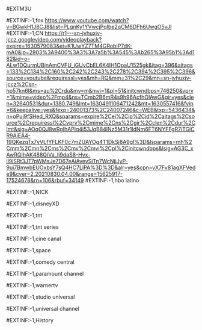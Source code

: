 #EXTM3U

#EXTINF:-1,fox 
https://www.youtube.com/watch?v=BGwkH1J8CJ8&list=PLgnKy1YVwcjPqIbe2qCM8DFh6UwgO5vJI
#EXTINF:-1,CN
https://r1---sn-jvhuxjv-jccz.googlevideo.com/videoplayback?expire=1630579083&ei=K1UwYZ7TM4GRobIP7dK-mA0&ip=2803%3A9400%3A3%3A7a5b%3A545%3Ab265%3A95b1%3Ad182&id=o-ALw1DQurmUBjnAmCVFU_iGUvCbEL6K4IH1OpaU1525gk&itag=396&aitags=133%2C134%2C160%2C242%2C243%2C278%2C394%2C395%2C396&source=youtube&requiressl=yes&mh=RQ&mm=31%2C29&mn=sn-jvhuxjv-jccz%2Csn-hp57kn6l&ms=au%2Crdu&mv=m&mvi=1&pl=51&initcwndbps=746250&vprv=1&mime=video%2Fmp4&ns=TCmb2B6mR4s9h96AcfhOlAwG&gir=yes&clen=32640531&dur=1380.749&lmt=1630491106471242&mt=1630557416&fvip=6&keepalive=yes&fexp=24001373%2C24007246&c=WEB&txp=5436434&n=oPuj9fSHed_RXQ&sparams=expire%2Cei%2Cip%2Cid%2Caitags%2Csource%2Crequiressl%2Cvprv%2Cmime%2Cns%2Cgir%2Cclen%2Cdur%2Clmt&sig=AOq0QJ8wRgIhAPlq4i53JqB84lNz5M31r1IdNm6FT6NYFFgR7iTGjCR9AiEA4-19QKezqTx7yVLfYFLKF0c7mZUAYOg4T1DkSj8A9gI%3D&lsparams=mh%2Cmm%2Cmn%2Cms%2Cmv%2Cmvi%2Cpl%2Cinitcwndbps&lsig=AG3C_xAwRQIhAK488QiVa_Ij9daS8-Hvx-ll9lSRt3JT7pWMsJe7D67eAiAvevSiTn7WcNjjJyP-9ui7BmwbEUOxbsY7sQ4HC7LlPA%3D%3D&alr=yes&cpn=vX7Fv81agXFVede9&cver=2.20210830.04.00&range=15625917-17524678&rn=106&rbuf=34149
#EXTINF:-1,hbo latino

#EXTINF:-1,NICK

#EXTINF:-1,disneyXD

#EXTINF:-1,tnt 

#EXTINF:-1,tnt series

#EXTINF:-1,cine canal

#EXTINF:-1,space

#EXTINF:-1,comedy central

#EXTINF:-1,paramount channel

#EXTINF:-1,warnertv

#EXTINF:-1,studio universal

#EXTINF:-1,universal channel

#EXTINF:-1,History






